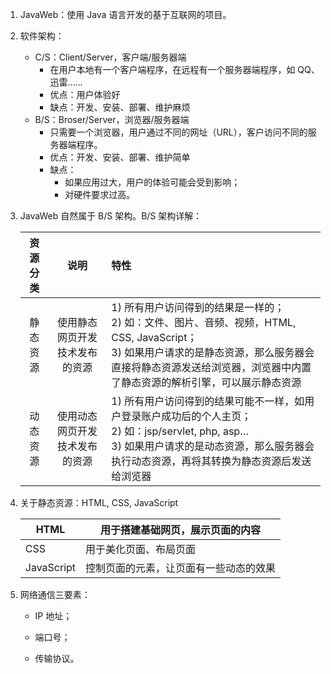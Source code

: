 1. JavaWeb：使用 Java 语言开发的基于互联网的项目。

2. 软件架构：

    - C/S：Client/Server，客户端/服务器端
        - 在用户本地有一个客户端程序，在远程有一个服务器端程序，如 QQ、迅雷……
        - 优点：用户体验好
        - 缺点：开发、安装、部署、维护麻烦
    - B/S：Broser/Server，浏览器/服务器端
        - 只需要一个浏览器，用户通过不同的网址（URL），客户访问不同的服务器端程序。
        - 优点：开发、安装、部署、维护简单
        - 缺点：
            - 如果应用过大，用户的体验可能会受到影响；
            - 对硬件要求过高。

3. JavaWeb 自然属于 B/S 架构。B/S 架构详解：

    | 资源分类 |              说明              | 特性                                                         |
    | :------: | :----------------------------: | :----------------------------------------------------------- |
    | 静态资源 | 使用静态网页开发技术发布的资源 | 1) 所有用户访问得到的结果是一样的；<br />2) 如：文件、图片、音频、视频，HTML, CSS, JavaScript；<br/>3) 如果用户请求的是静态资源，那么服务器会直接将静态资源发送给浏览器，浏览器中内置了静态资源的解析引擎，可以展示静态资源<br/> |
    | 动态资源 | 使用动态网页开发技术发布的资源 | 1) 所有用户访问得到的结果可能不一样，如用户登录账户成功后的个人主页；<br/> 2) 如：jsp/servlet, php, asp…<br/> 3) 如果用户请求的是动态资源，那么服务器会执行动态资源，再将其转换为静态资源后发送给浏览器<br/> |

4.  关于静态资源：HTML, CSS, JavaScript

    | HTML       | 用于搭建基础网页，展示页面的内容       |
    | ---------- | -------------------------------------- |
    | CSS        | 用于美化页面、布局页面                 |
    | JavaScript | 控制页面的元素，让页面有一些动态的效果 |

5. 网络通信三要素：

    - IP 地址；

    - 端口号；

    - 传输协议。

    

    
